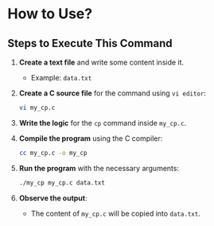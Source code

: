 # How to Use?

## Steps to Execute This Command

1. **Create a text file** and write some content inside it.

   - Example: `data.txt`

2. **Create a C source file** for the command using `vi editor`:

   ```bash
   vi my_cp.c
   ```

3. **Write the logic** for the `cp` command inside `my_cp.c`.

4. **Compile the program** using the C compiler:

   ```bash
   cc my_cp.c -o my_cp
   ```

5. **Run the program** with the necessary arguments:

   ```bash
   ./my_cp my_cp.c data.txt 
   ```

6. **Observe the output**:

   - The content of `my_cp.c` will be copied into `data.txt`.

